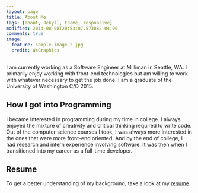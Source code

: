 ```yaml
---
layout: page
title: About Me
tags: [about, Jekyll, theme, responsive]
modified: 2014-08-08T20:53:07.573882-04:00
comments: true
image:
  feature: sample-image-2.jpg
  credit: WeGraphics
---
```


I am currently working as a Software Engineer at Milliman in Seattle, WA. I primarily enjoy working with
front-end technologies but am willing to work with whatever necessary to get the job done. I am a graduate of the University of Washington C/O 2015.


## How I got into Programming

I became interested in programming during my time in college. I always enjoyed the mixture of creativity and critical thinking required to write code. Out of the computer science courses I took, I was always more interested in the ones that were more front-end oriented. And by the end of college, I had research and intern experience involving software. It was then when I transitioned into my career as a full-time developer.

## Resume
To get a better understanding of my background, take a look at my [resume](http://tonykle.github.io/other/tonyleresume.pdf).
